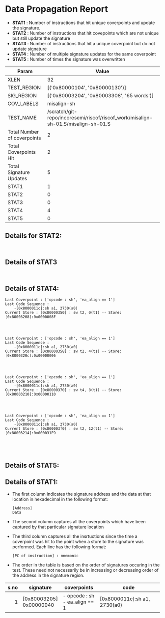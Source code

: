 
# Data Propagation Report

- **STAT1** : Number of instructions that hit unique coverpoints and update the signature.
- **STAT2** : Number of instructions that hit covepoints which are not unique but still update the signature
- **STAT3** : Number of instructions that hit a unique coverpoint but do not update signature
- **STAT4** : Number of multiple signature updates for the same coverpoint
- **STAT5** : Number of times the signature was overwritten

| Param                     | Value    |
|---------------------------|----------|
| XLEN                      | 32      |
| TEST_REGION               | [('0x80000104', '0x80000130')]      |
| SIG_REGION                | [('0x80003204', '0x80003308', '65 words')]      |
| COV_LABELS                | misalign-sh      |
| TEST_NAME                 | /scratch/git-repo/incoresemi/riscof/riscof_work/misalign-sh-01.S/misalign-sh-01.S    |
| Total Number of coverpoints| 2     |
| Total Coverpoints Hit     | 2      |
| Total Signature Updates   | 5      |
| STAT1                     | 1      |
| STAT2                     | 0      |
| STAT3                     | 0     |
| STAT4                     | 4     |
| STAT5                     | 0     |

## Details for STAT2:

```


```

## Details of STAT3

```


```

## Details of STAT4:

```
Last Coverpoint : ['opcode : sh', 'ea_align == 1']
Last Code Sequence : 
	-[0x8000011c]:sh a1, 2730(a0)
Current Store : [0x80000350] : sw t2, 0(t1) -- Store: [0x80003208]:0x0000008F




Last Coverpoint : ['opcode : sh', 'ea_align == 1']
Last Code Sequence : 
	-[0x8000011c]:sh a1, 2730(a0)
Current Store : [0x80000358] : sw t2, 4(t1) -- Store: [0x8000320c]:0x00000006




Last Coverpoint : ['opcode : sh', 'ea_align == 1']
Last Code Sequence : 
	-[0x8000011c]:sh a1, 2730(a0)
Current Store : [0x80000370] : sw t4, 8(t1) -- Store: [0x80003210]:0x00000110




Last Coverpoint : ['opcode : sh', 'ea_align == 1']
Last Code Sequence : 
	-[0x8000011c]:sh a1, 2730(a0)
Current Store : [0x800003f0] : sw t2, 12(t1) -- Store: [0x80003214]:0x000031F9





```

## Details of STAT5:



## Details of STAT1:

- The first column indicates the signature address and the data at that location in hexadecimal in the following format: 
  ```
  [Address]
  Data
  ```

- The second column captures all the coverpoints which have been captured by that particular signature location

- The third column captures all the insrtuctions since the time a coverpoint was
  hit to the point when a store to the signature was performed. Each line has
  the following format:
  ```
  [PC of instruction] : mnemonic
  ```
- The order in the table is based on the order of signatures occuring in the
  test. These need not necessarily be in increasing or decreasing order of the
  address in the signature region.

|s.no|        signature         |             coverpoints              |              code               |
|---:|--------------------------|--------------------------------------|---------------------------------|
|   1|[0x80003205]<br>0x00000040|- opcode : sh<br> - ea_align == 1<br> |[0x8000011c]:sh a1, 2730(a0)<br> |
